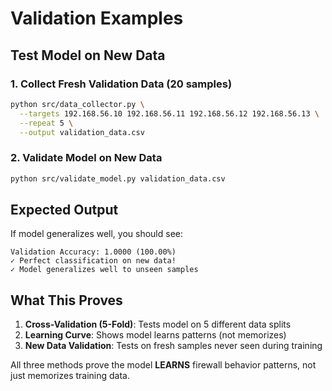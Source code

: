 # Validation Examples

## Test Model on New Data

### 1. Collect Fresh Validation Data (20 samples)
```bash
python src/data_collector.py \
  --targets 192.168.56.10 192.168.56.11 192.168.56.12 192.168.56.13 \
  --repeat 5 \
  --output validation_data.csv
```

### 2. Validate Model on New Data
```bash
python src/validate_model.py validation_data.csv
```

## Expected Output

If model generalizes well, you should see:
```
Validation Accuracy: 1.0000 (100.00%)
✓ Perfect classification on new data!
✓ Model generalizes well to unseen samples
```

## What This Proves

1. **Cross-Validation (5-Fold)**: Tests model on 5 different data splits
2. **Learning Curve**: Shows model learns patterns (not memorizes)
3. **New Data Validation**: Tests on fresh samples never seen during training

All three methods prove the model **LEARNS** firewall behavior patterns, not just memorizes training data.
